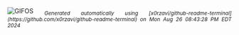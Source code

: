 <div align="justify">
<picture>
    <source media="(prefers-color-scheme: dark)" srcset="https://i.ibb.co/KLFk2Xp/output-gif.gif">
    <source media="(prefers-color-scheme: light)" srcset="https://i.ibb.co/KLFk2Xp/output-gif.gif">
    <img alt="GIFOS" src="https://i.ibb.co/KLFk2Xp/output-gif.gif">
</picture>
<sub><i>Generated automatically using [x0rzavi/github-readme-terminal](https://github.com/x0rzavi/github-readme-terminal) on Mon Aug 26 08:43:28 PM EDT 2024</i></sub>
</div>

<!--  -->